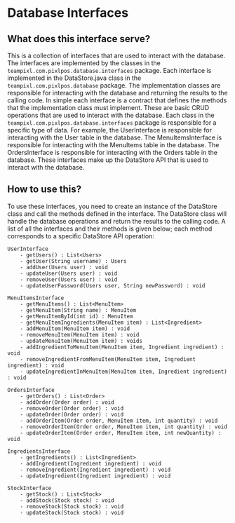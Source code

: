 # Database Interfaces

## What does this interface serve?

This is a collection of interfaces that are used to interact with the database. The interfaces are implemented by the classes in the `teampixl.com.pixlpos.database.interfaces` package. Each interface is implemented in the DataStore.java class in the 
`teampixl.com.pixlpos.database` package. The implementation classes are responsible for interacting with the database and returning the results to the calling code. In simple each interface is a contract that defines the methods that the implementation 
class must implement. These are basic CRUD operations that are used to interact with the database. Each class in the `teampixl.com.pixlpos.database.interfaces` package is responsible for a specific type of data. For example, the UserInterface is responsible for
interacting with the User table in the database. The MenuItemsInterface is responsible for interacting with the MenuItems table in the database. The OrdersInterface is responsible for interacting with the Orders table in the database. These interfaces make up the
DataStore API that is used to interact with the database.

## How to use this?

To use these interfaces, you need to create an instance of the DataStore class and call the methods defined in the interface. The DataStore class will handle the database operations and return the results to the calling code. A list of all the interfaces and their methods
is given below; each method corresponds to a specific DataStore API operation:
```
UserInterface
    - getUsers() : List<Users>
    - getUser(String username) : Users
    - addUser(Users user) : void
    - updateUser(Users user) : void
    - removeUser(Users user) : void
    - updateUserPassword(Users user, String newPassword) : void

MenuItemsInterface
    - getMenuItems() : List<MenuItem>
    - getMenuItem(String name) : MenuItem
    - getMenuItemById(int id) : MenuItem
    - getMenuItemIngredients(MenuItem item) : List<Ingredient>
    - addMenuItem(MenuItem item) : void
    - removeMenuItem(MenuItem item) : void
    - updateMenuItem(MenuItem item) : voids
    - addIngredientToMenuItem(MenuItem item, Ingredient ingredient) : void
    - removeIngredientFromMenuItem(MenuItem item, Ingredient ingredient) : void
    - updateIngredientInMenuItem(MenuItem item, Ingredient ingredient) : void

OrdersInterface
    - getOrders() : List<Order>
    - addOrder(Order order) : void
    - removeOrder(Order order) : void
    - updateOrder(Order order) : void
    - addOrderItem(Order order, MenuItem item, int quantity) : void
    - removeOrderItem(Order order, MenuItem item, int quantity) : void
    - updateOrderItem(Order order, MenuItem item, int newQuantity) : void

IngredientsInterface
    - getIngredients() : List<Ingredient>
    - addIngredient(Ingredient ingredient) : void
    - removeIngredient(Ingredient ingredient) : void
    - updateIngredient(Ingredient ingredient) : void

StockInterface
    - getStock() : List<Stock>
    - addStock(Stock stock) : void
    - removeStock(Stock stock) : void
    - updateStock(Stock stock) : void
```

